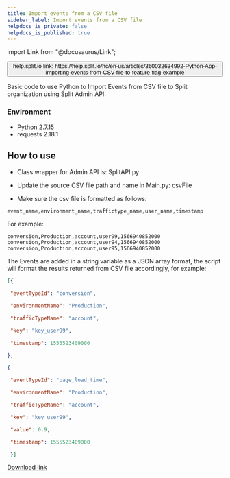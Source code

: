 ```yaml
---
title: Import events from a CSV file
sidebar_label: Import events from a CSV file
helpdocs_is_private: false
helpdocs_is_published: true
---
```


import Link from "@docusaurus/Link";

<p>
  <button style={{borderRadius:'8px', border:'1px', fontFamily:'Courier New', fontWeight:'800', textAlign:'left'}}> help.split.io link: https://help.split.io/hc/en-us/articles/360032634992-Python-App-importing-events-from-CSV-file-to-feature-flag-example </button>
</p>

Basic code to use Python to Import Events from CSV file to Split organization using Split Admin API.

### Environment

- Python 2.7.15
- requests 2.18.1

## How to use

 - Class wrapper for Admin API  is:
         SplitAPI.py

 - Update the source CSV file path and name in Main.py:
csvFile
 - Make sure the csv file is formatted as follows:
 ```
event_name,environment_name,traffictype_name,user_name,timestamp
 ```
 For example:
 ```
conversion,Production,account,user99,1566940852000
conversion,Production,account,user94,1566940852000
conversion,Production,account,user95,1566940852000
 ```

The Events are added in a string variable as a JSON array format, the script will format the results returned from CSV file accordingly, for example:

```json
[{ 

 "eventTypeId": "conversion", 

 "environmentName": "Production",    

 "trafficTypeName": "account", 

 "key": "key_user99",

 "timestamp": 1555523409000 

}, 

{ 

 "eventTypeId": "page_load_time", 

 "environmentName": "Production",      

 "trafficTypeName": "account", 

 "key": "key_user99", 

 "value": 0.9,

 "timestamp": 1555523409000 

 }]
```

[Download link](https://drive.google.com/a/split.io/file/d/1oxF1pEyqKb7hZKGArtkRbE_cIYntRBiJ/view?usp=sharing)